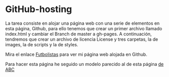 # GitHub-hosting
La tarea consiste en alojar una página web con una serie de elementos en esta página, Github, para ello tenemos que crear un primer archivo llamado index.html y cambiar el Branch de master a gh-pages. A continuación, tendremos que crear un archivo de licencia License y tres carpetas, la de images, la de scripts y la de styles.
<p>Mira el enlace <a href="https://www.mozilla.org/en-US/about/manifesto/">Futbolistas</a> para ver mi página web alojada en Github.</p>
<p>Para hacer esta página he seguido un modelo parecido al de esta página  <a href="https://www.abc.es/contentfactory/post/2019/11/06/convocatoria-premios-conproposito/">de ABC </a ></p>

